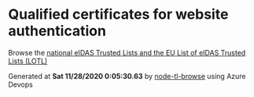# Qualified certificates for website authentication 
 Browse the [national eIDAS Trusted Lists and the EU List of eIDAS Trusted Lists (LOTL)](https://webgate.ec.europa.eu/tl-browser/#/) 
 
 
Generated at **Sat 11/28/2020  0:05:30.63** by [node-tl-browse](https://github.com/ymedlop/node-tl-browser) using Azure Devops 

